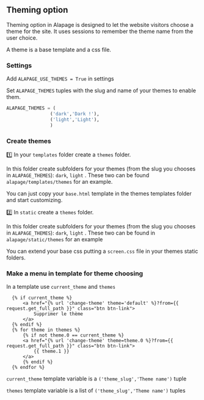 ## Theming option

Theming option in Alapage is designed to let the website visitors choose a theme for the site. It uses sessions to remember the theme name from the user choice.

A theme is a base template and a css file. 

### Settings

Add `ALAPAGE_USE_THEMES = True` in settings

Set `ALAPAGE_THEMES` tuples with the slug and name of your themes to enable them.

  ```python
ALAPAGE_THEMES = (
                  ('dark','Dark !'),
                  ('light','Light'),
                  )
  ```
  
### Create themes

:one: In your `templates` folder create a `themes` folder. 

In this folder create subfolders for your themes (from the slug you chooses in `ALAPAGE_THEMES`): `dark`, `light` . These two can be found `alapage/templates/themes` for an example.

You can just copy your `base.html` template in the themes templates folder and start customizing.

:two: In `static` create a `themes` folder.

In this folder create subfolders for your themes (from the slug you chooses in `ALAPAGE_THEMES`): `dark`, `light` . These two can be found in `alapage/static/themes` for an example

You can extend your base css putting a `screen.css` file in your themes static folders.

### Make a menu in template for theme choosing

In a template use `current_theme` and `themes`

  ```HTML+Django
 	{% if current_theme %}
		<a href="{% url 'change-theme' theme='default' %}?from={{ request.get_full_path }}" class="btn btn-link">
			Supprimer le thème
		</a>
	{% endif %}
	{% for theme in themes %}
		{% if not theme.0 == current_theme %}
		<a href="{% url 'change-theme' theme=theme.0 %}?from={{ request.get_full_path }}" class="btn btn-link">
			{{ theme.1 }}
		</a>
		{% endif %}
	{% endfor %}  
  ```
  
`current_theme` template variable is a `('theme_slug','Theme name')` tuple

`themes` template variable is a list of `('theme_slug','Theme name')` tuples


